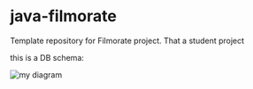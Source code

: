 # java-filmorate
Template repository for Filmorate project. That a student project


this is a DB schema:

![my diagram](https://user-images.githubusercontent.com/104648758/194756268-07e47f63-5882-417f-a77e-b954c902f725.png)



